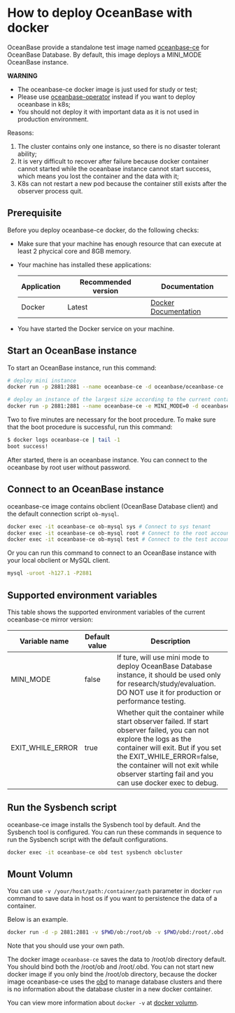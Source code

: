 # How to deploy OceanBase with docker

OceanBase provide a standalone test image named [oceanbase-ce](https://hub.docker.com/r/oceanbase/oceanbase-ce) for OceanBase Database. By default, this image deploys a MINI_MODE OceanBase instance.

**WARNING**

- The oceanbase-ce docker image is just used for study or test;
- Please use [oceanbase-operator](https://github.com/oceanbase/ob-operator) instead if you want to deploy oceanbase in k8s;
- You should not deploy it with important data as it is not used in production environment.

Reasons:

1. The cluster contains only one instance, so there is no disaster tolerant ability;
2. It is very difficult to recover after failure because docker container cannot started while the oceanbase instance cannot start success, which means you lost the container and the data with it;
3. K8s can not restart a new pod because the container still exists after the observer process quit.

## Prerequisite

Before you deploy oceanbase-ce docker, do the following checks:

- Make sure that your machine has enough resource that can execute at least 2 phycical core and 8GB memory.
- Your machine has installed these applications:

    | Application | Recommended version | Documentation                                               |
    | ----------- | ------------------- | ----------------------------------------------------------- |
    | Docker      | Latest              | [Docker Documentation](https://docs.docker.com/get-docker/) |
- You have started the Docker service on your machine.

## Start an OceanBase instance

To start an OceanBase instance, run this command:

```bash
# deploy mini instance
docker run -p 2881:2881 --name oceanbase-ce -d oceanbase/oceanbase-ce

# deploy an instance of the largest size according to the current container
docker run -p 2881:2881 --name oceanbase-ce -e MINI_MODE=0 -d oceanbase/oceanbase-ce
```

Two to five minutes are necessary for the boot procedure. To make sure that the boot procedure is successful, run this command:

```bash
$ docker logs oceanbase-ce | tail -1
boot success!
```

After started, there is an oceanbase instance. You can connect to the oceanbase by root user without password.

## Connect to an OceanBase instance

oceanbase-ce image contains obclient (OceanBase Database client) and the default connection script `ob-mysql`.

```bash
docker exec -it oceanbase-ce ob-mysql sys # Connect to sys tenant
docker exec -it oceanbase-ce ob-mysql root # Connect to the root account of a general tenant
docker exec -it oceanbase-ce ob-mysql test # Connect to the test account of a general tenant
```

Or you can run this command to connect to an OceanBase instance with your local obclient or MySQL client.

```bash
mysql -uroot -h127.1 -P2881
```

## Supported environment variables

This table shows the supported environment variables of the current oceanbase-ce mirror version:

| Variable name    | Default value | Description                                                  |
| ---------------- | ------------- | ------------------------------------------------------------ |
| MINI_MODE        | false         | If ture, will use mini mode to deploy OceanBase Database instance, it should be used only for research/study/evaluation.  DO NOT use it for production or performance testing. |
| EXIT_WHILE_ERROR | true          | Whether quit the container while start observer failed. If start observer failed, you can not explore the logs as the container will exit. But if you set the EXIT_WHILE_ERROR=false, the container will not exit while observer starting fail and you can use docker exec to debug. |

## Run the Sysbench script

oceanbase-ce image installs the Sysbench tool by default. And the Sysbench tool is configured. You can run these commands in sequence to run the Sysbench script with the default configurations.

```bash
docker exec -it oceanbase-ce obd test sysbench obcluster
```

## Mount Volumn
You can use `-v /your/host/path:/container/path` parameter in docker `run` command to save data in host os if you want to persistence the data of a container.

Below is an example.

```bash
docker run -d -p 2881:2881 -v $PWD/ob:/root/ob -v $PWD/obd:/root/.obd --name oceanbase oceanbase/oceanbase-ce
```

Note that you should use your own path.

The docker image `oceanbase-ce` saves the data to /root/ob directory default. You should bind both the /root/ob and /root/.obd. You can not start new docker image if you only bind the /root/ob directory, because the docker image oceanbase-ce uses the [obd](https://github.com/oceanbase/obdeploy) to manage database clusters and there is no information about the database cluster in a new docker container.

You can view more information about `docker -v` at [docker volumn](https://docs.docker.com/storage/volumes/).
